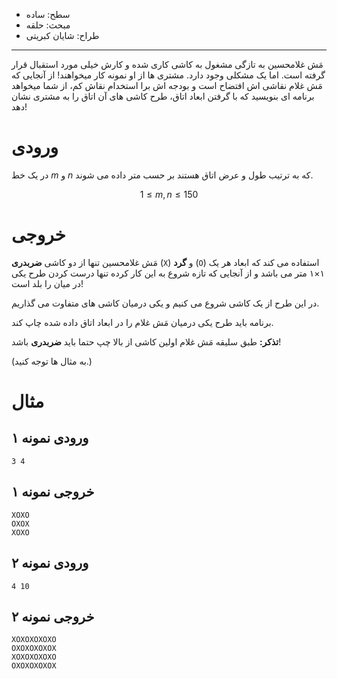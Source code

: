 +  سطح: ساده
+ مبحث: حلقه
+ طراح: شایان کبریتی

----------
مَش غلامحسین به تازگی مشغول به کاشی کاری شده و کارش خیلی مورد استقبال قرار گرفته است. اما یک مشکلی وجود دارد. مشتری ها از او نمونه کار میخواهند! از آنجایی که مَش غلام نقاشی اش افتضاح است و بودجه اش برا استخدام نقاش کم،‌ از شما میخواهد برنامه ای بنویسید که با گرفتن ابعاد اتاق، طرح کاشی های آن اتاق را به مشتری نشان دهد!


# ورودی

در یک خط $m$ و $n$ که به ترتیب طول و عرض اتاق هستند بر حسب متر داده می شوند.

$$1 \le m, n \le 150$$

# خروجی
مَش غلامحسین تنها از دو کاشی **ضربدری** (`X`) و **گرد** (`O`) استفاده می کند که ابعاد هر یک ۱×۱ متر می باشد و از آنجایی که تازه شروع به این کار کرده تنها درست کردن طرح یکی در میان را بلد است!


 در این طرح از یک کاشی شروع می کنیم و یکی درمیان کاشی های متفاوت می گذاریم. 


برنامه باید طرح یکی درمیان مَش غلام را در ابعاد اتاق داده شده چاپ کند.


**تذکر:‌** طبق سلیقه مَش غلام اولین کاشی از بالا چپ حتما باید **ضربدری** باشد!


(به مثال ها توجه کنید.)

# مثال

## ورودی نمونه ۱
```
3 4
```


## خروجی نمونه ۱
```
XOXO
OXOX
XOXO
```


## ورودی نمونه ۲
```
4 10
```


## خروجی نمونه ۲
```
XOXOXOXOXO
OXOXOXOXOX
XOXOXOXOXO
OXOXOXOXOX
```
